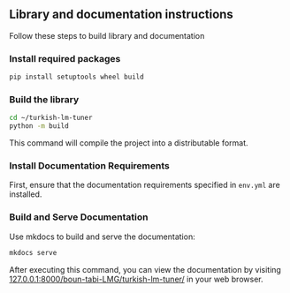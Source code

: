 ## Library and documentation instructions

Follow these steps to build library and documentation

### Install required packages

```bash
pip install setuptools wheel build
```

### Build the library

```bash
cd ~/turkish-lm-tuner
python -m build
```

This command will compile the project into a distributable format.

### Install Documentation Requirements

First, ensure that the documentation requirements specified in `env.yml` are installed.

### Build and Serve Documentation

Use mkdocs to build and serve the documentation:

```bash
mkdocs serve
```

After executing this command, you can view the documentation by visiting [127.0.0.1:8000/boun-tabi-LMG/turkish-lm-tuner/](http://127.0.0.1:8000/boun-tabi-LMG/turkish-lm-tuner/) in your web browser.
